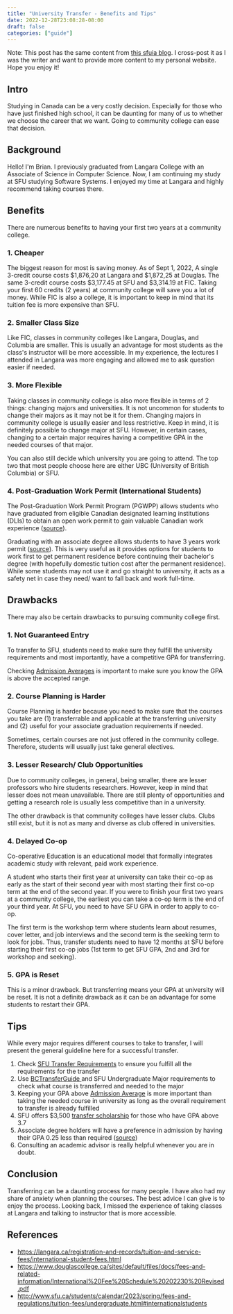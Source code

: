 ```yaml
---
title: "University Transfer - Benefits and Tips"
date: 2022-12-28T23:08:28-08:00
draft: false
categories: ["guide"]
---
```

Note: This post has the same content from [this sfuia blog](https://www.sfuia.com/blog/university-transfer-benefits-and-tips). I cross-post it as I was the writer and want to provide more content to my personal website. Hope you enjoy it!

## Intro
Studying in Canada can be a very costly decision. Especially for those who have just finished high school, it can be daunting for many of us to whether we choose the career that we want. Going to community college can ease that decision.

## Background
Hello! I'm Brian. I previously graduated from Langara College with an Associate of Science in Computer Science. Now, I am continuing my study at SFU studying Software Systems. I enjoyed my time at Langara and highly recommend taking courses there.

## Benefits
There are numerous benefits to having your first two years at a community college.

### 1. Cheaper
The biggest reason for most is saving money. As of Sept 1, 2022, A single 3-credit course costs $1,876,20 at Langara and $1,872,25 at Douglas. The same 3-credit course costs $3,177.45 at SFU and $3,314.19 at FIC. Taking your first 60 credits (2 years) at community college will save you a lot of money. While FIC is also a college, it is important to keep in mind that its tuition fee is more expensive than SFU.

### 2. Smaller Class Size
Like FIC, classes in community colleges like Langara, Douglas, and Columbia are smaller. This is usually an advantage for most students as the class's instructor will be more accessible. In my experience, the lectures I attended in Langara was more engaging and allowed me to ask question easier if needed.

### 3. More Flexible
Taking classes in community college is also more flexible in terms of 2 things: changing majors and universities. It is not uncommon for students to change their majors as it may not be it for them. Changing majors in community college is usually easier and less restrictive. Keep in mind, it is definitely possible to change major at SFU. However, in certain cases, changing to a certain major requires having a competitive GPA in the needed courses of that major.

You can also still decide which university you are going to attend. The top two that most people choose here are either UBC (University of British Columbia) or SFU.

### 4. Post-Graduation Work Permit (International Students)
The Post-Graduation Work Permit Program (PGWPP) allows students who have graduated from eligible Canadian designated learning institutions (DLIs) to obtain an open work permit to gain valuable Canadian work experience ([source](https://www.canada.ca/en/immigration-refugees-citizenship/corporate/publications-manuals/operational-bulletins-manuals/temporary-residents/study-permits/post-graduation-work-permit-program.html)).

Graduating with an associate degree allows students to have 3 years work permit ([source](https://www.canada.ca/en/immigration-refugees-citizenship/corporate/publications-manuals/operational-bulletins-manuals/temporary-residents/study-permits/post-graduation-work-permit-program/permit.html)). This is very useful as it provides options for students to work first to get permanent residence before continuing their bachelor's degree (with hopefully domestic tuition cost after the permanent residence). While some students may not use it and go straight to university, it acts as a safety net in case they need/ want to fall back and work full-time.

## Drawbacks
There may also be certain drawbacks to pursuing community college first.

### 1. Not Guaranteed Entry
To transfer to SFU, students need to make sure they fulfill the university requirements and most importantly, have a competitive GPA for transferring.

Checking [Admission Averages](https://www.sfu.ca/students/admission/apply/admission-averages.html) is important to make sure you know the GPA is above the accepted range.

### 2. Course Planning is Harder
Course Planning is harder because you need to make sure that the courses you take are (1) transferrable and applicable at the transferring university and (2) useful for your associate graduation requirements if needed.

Sometimes, certain courses are not just offered in the community college. Therefore, students will usually just take general electives.

### 3. Lesser Research/ Club Opportunities
Due to community colleges, in general, being smaller, there are lesser professors who hire students researchers. However, keep in mind that lesser does not mean unavailable. There are still plenty of opportunities and getting a research role is usually less competitive than in a university.

The other drawback is that community colleges have lesser clubs. Clubs still exist, but it is not as many and diverse as club offered in universities.

### 4. Delayed Co-op
Co-operative Education is an educational model that formally integrates academic study with relevant, paid work experience.

A student who starts their first year at university can take their co-op as early as the start of their second year with most starting their first co-op term at the end of the second year. If you were to finish your first two years at a community college, the earliest you can take a co-op term is the end of your third year. At SFU, you need to have SFU GPA in order to apply to co-op.

The first term is the workshop term where students learn about resumes, cover letter, and job interviews and the second term is the seeking term to look for jobs. Thus, transfer students need to have 12 months at SFU before starting their first co-op jobs (1st term to get SFU GPA, 2nd and 3rd for workshop and seeking).

### 5. GPA is Reset
This is a minor drawback. But transferring means your GPA at university will be reset. It is not a definite drawback as it can be an advantage for some students to restart their GPA.

## Tips
While every major requires different courses to take to transfer, I will present the general guideline here for a successful transfer.

1. Check [SFU Transfer Requirements](https://www.sfu.ca/students/admission/admission-requirements/transfer/college-university.html) to ensure you fulfill all the requirements for the transfer
2. Use [BCTransferGuide ](https://www.bctransferguide.ca/transfer-options/search-courses/)and SFU Undergraduate Major requirements to check what course is transferred and needed to the major
3. Keeping your GPA above [Admission Average](https://www.sfu.ca/students/admission/apply/admission-averages.html) is more important than taking the needed course in university as long as the overall requirement to transfer is already fulfilled
4. SFU offers $3,500 [transfer scholarship](https://www.sfu.ca/students/financialaid/entrance/regulations/transfer-scholarships.html) for those who have GPA above 3.7
5. Associate degree holders will have a preference in admission by having their GPA 0.25 less than required ([source](https://www.bctransferguide.ca/learn-more-about/associate-degrees/transfer/))
6. Consulting an academic advisor is really helpful whenever you are in doubt.

## Conclusion
Transferring can be a daunting process for many people. I have also had my share of anxiety when planning the courses. The best advice I can give is to enjoy the process. Looking back, I missed the experience of taking classes at Langara and talking to instructor that is more accessible.

## References
- https://langara.ca/registration-and-records/tuition-and-service-fees/international-student-fees.html
- https://www.douglascollege.ca/sites/default/files/docs/fees-and-related-information/International%20Fee%20Schedule%20202230%20Revised.pdf
- http://www.sfu.ca/students/calendar/2023/spring/fees-and-regulations/tuition-fees/undergraduate.html#internationalstudents